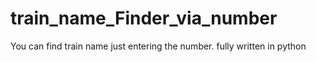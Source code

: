# train_name_Finder_via_number
You can find train name just entering the number. 
fully written in python
